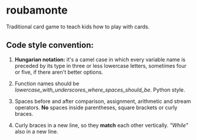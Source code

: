 # roubamonte
Traditional card game to teach kids how to play with cards.

Code style convention:
---------------------

1) **Hungarian notation:** it's a camel case in which every variable name is preceded by its type in three or less lowercase letters, sometimes four or five, if there aren't better options.

2) Function names should be *lowercase_with_underscores_where_spaces_should_be*. Python style.

3) Spaces before and after comparison, assignment, arithmetic and stream operators. **No** spaces inside parentheses, square brackets or curly braces.

4) Curly braces in a new line, so they **match** each other vertically. *"While"* also in a new line.

